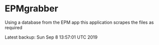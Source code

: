 # EPMgrabber
Using a database from the EPM app this application scrapes the files as required


Latest backup: Sun Sep 8 13:57:01 UTC 2019

